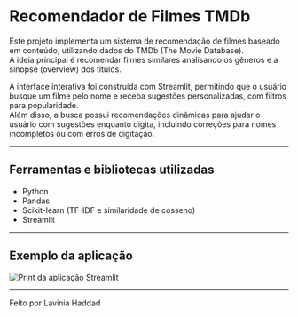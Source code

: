 # Recomendador de Filmes TMDb

Este projeto implementa um sistema de recomendação de filmes baseado em conteúdo, utilizando dados do TMDb (The Movie Database).  
A ideia principal é recomendar filmes similares analisando os gêneros e a sinopse (overview) dos títulos.

A interface interativa foi construída com Streamlit, permitindo que o usuário busque um filme pelo nome e receba sugestões personalizadas, com filtros para popularidade.  
Além disso, a busca possui recomendações dinâmicas para ajudar o usuário com sugestões enquanto digita, incluindo correções para nomes incompletos ou com erros de digitação.

---

## Ferramentas e bibliotecas utilizadas

- Python  
- Pandas  
- Scikit-learn (TF-IDF e similaridade de cosseno)  
- Streamlit  

---

## Exemplo da aplicação

![Print da aplicação Streamlit](./data/Captura_de_tela_2025-07-22_110527.png)

---

Feito por Lavinia Haddad